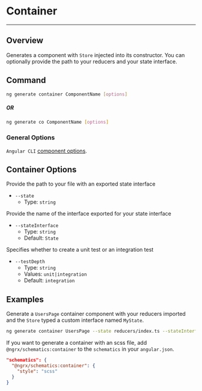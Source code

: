 # Container

---

## Overview

Generates a component with `Store` injected into its constructor. You can optionally provide the path to your reducers and your state interface.

## Command

```sh
ng generate container ComponentName [options]
```

##### OR

```sh
ng generate co ComponentName [options]
```

### General Options

`Angular CLI` [component options](https://github.com/angular/angular-cli/wiki/generate-component#options).

## Container Options

Provide the path to your file with an exported state interface

- `--state`
  - Type: `string`

Provide the name of the interface exported for your state interface

- `--stateInterface`
  - Type: `string`
  - Default: `State`

Specifies whether to create a unit test or an integration test

- `--testDepth`
  - Type: `string`
  - Values: `unit|integration`
  - Default: `integration`

## Examples

Generate a `UsersPage` container component with your reducers imported and the `Store` typed a custom interface named `MyState`.

```sh
ng generate container UsersPage --state reducers/index.ts --stateInterface MyState
```

If you want to generate a container with an scss file, add `@ngrx/schematics:container` to the `schematics` in your `angular.json`.

```json
"schematics": {
  "@ngrx/schematics:container": {
    "style": "scss"
  }
}
```
